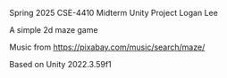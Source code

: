 Spring 2025 CSE-4410 Midterm Unity Project
Logan Lee

A simple 2d maze game

Music from https://pixabay.com/music/search/maze/

Based on Unity 2022.3.59f1
